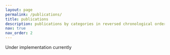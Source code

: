 ```yaml
---
layout: page
permalink: /publications/
title: publications
description: publications by categories in reversed chronological order
nav: true
nav_order: 2
---
```


Under implementation currently